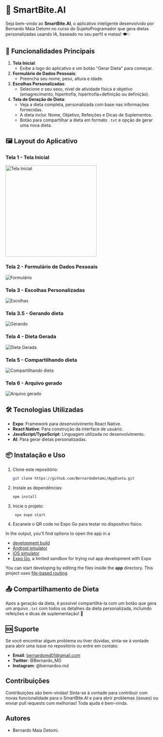 # 📱 SmartBite.AI

Seja bem-vindo ao **SmartBite.AI**, o aplicativo inteligente desenvolvido por Bernardo Maia Detomi no curso do SujeitoProgramador que gera dietas personalizadas usando IA, baseado no seu perfil e metas! 🍽️✨

## 🚀 Funcionalidades Principais

1. **Tela Inicial**: 
   - Exibe a logo do aplicativo e um botão "Gerar Dieta" para começar.
2. **Formulário de Dados Pessoais**:
   - Preencha seu nome, peso, altura e idade.
3. **Escolhas Personalizadas**:
   - Selecione o seu sexo, nível de atividade física e objetivo (emagrecimento, hipertrofia, hipertrofia+definição ou definição).
4. **Tela de Geração de Dieta**:
   - Veja a dieta completa, personalizada com base nas informações fornecidas.
   - A dieta inclui: Nome, Objetivo, Refeições e Dicas de Suplementos.
   - Botão para compartilhar a dieta em formato `.txt` e opção de gerar uma nova dieta.

## 🖼️ Layout do Aplicativo

### Tela 1 - Tela Inicial
<img src="./prints/Screenshot_2.png" alt="Tela Inicial" width="300"/>

### Tela 2 - Formulário de Dados Pessoais
![Formulário](./prints/Screenshot_3.png)

### Tela 3 - Escolhas Personalizadas
![Escolhas](./prints/Screenshot_5.png)

### Tela 3.5 - Gerando dieta
![Gerando](./prints/Screenshot_8.png)

### Tela 4 - Dieta Gerada
![Dieta Gerada](./prints/Screenshot_9.png)

### Tela 5 - Compartilhando dieta
![Compartilhando dieta](./prints/Screenshot_11.png)

### Tela 6 - Arquivo gerado
![Arquivo gerado](./prints/Screenshot_1.jpg)

## 🛠️ Tecnologias Utilizadas

- **Expo**: Framework para desenvolvimento React Native.
- **React Native**: Para construção da interface de usuário.
- **JavaScript/TypeScript**: Linguagem utilizada no desenvolvimento.
- **AI**: Para gerar dietas personalizadas.

## 📦 Instalação e Uso

1. Clone este repositório:
   ```bash
   git clone https://github.com/BernardoDetomi/AppDieta.git

2. Instale as dependências:

   ```bash
   npm install
   ```

3. Inicie o projeto:

   ```bash
    npx expo start
   ```

4. Escaneie o QR code no Expo Go para testar no dispositivo físico.  

In the output, you'll find options to open the app in a

- [development build](https://docs.expo.dev/develop/development-builds/introduction/)
- [Android emulator](https://docs.expo.dev/workflow/android-studio-emulator/)
- [iOS simulator](https://docs.expo.dev/workflow/ios-simulator/)
- [Expo Go](https://expo.dev/go), a limited sandbox for trying out app development with Expo

You can start developing by editing the files inside the **app** directory. This project uses [file-based routing](https://docs.expo.dev/router/introduction).  

## 📤 Compartilhamento de Dieta  

Após a geração da dieta, é possível compartilhá-la com um botão que gera um arquivo `.txt` com todos os detalhes da dieta personalizada, incluindo refeições e dicas de suplementação! 📄  

## 🆘 Suporte  

Se você encontrar algum problema ou tiver dúvidas, sinta-se à vontade para abrir uma issue no repositório ou entre em contato:  

- **Email**: bernardomd01@gmail.com 
- **Twitter**: @Bernardo_MD  
- **Instagram**: @bernardoo.md  

## Contribuições  

Contribuições são bem-vindas! Sinta-se à vontade para contribuir com novas funcionalidade para o SmartBite.AI e para abrir problemas (issues) ou enviar pull requests com melhorias! Toda ajuda é bem-vinda.    

## Autores  
 
- Bernardo Maia Detomi.